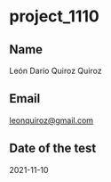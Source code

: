 # project_1110

Name
---------------------
León Darío Quiroz Quiroz

Email
---------------------
leonquiroz@gmail.com

Date of the test
---------------------
2021-11-10
